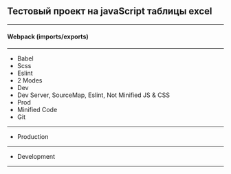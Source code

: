 ﻿## Тестовый проект на javaScript таблицы excel

---------

#### Webpack (imports/exports)

---------
- Babel
- Scss
- Eslint
- 2 Modes
- Dev
- Dev Server, SourceMap, Eslint, Not Minified JS & CSS
- Prod
- Minified Code
- Git

---------

- Production

---------
- Development

-------------
